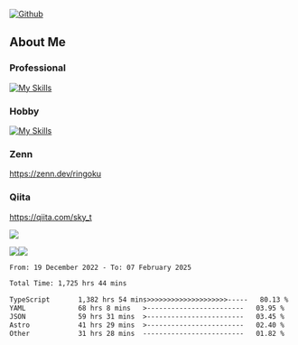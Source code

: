[![Github](https://img.shields.io/github/followers/skyt-a?label=Follow&style=social)](https://github.com/skyt-a)

## About Me
### Professional
[![My Skills](https://skillicons.dev/icons?i=react,ts,js,nodejs,java,graphql,firebase,githubactions&theme=light)](https://skillicons.dev)
### Hobby
[![My Skills](https://skillicons.dev/icons?i=unity,rust,py&theme=light)](https://skillicons.dev)

### Zenn
https://zenn.dev/ringoku
### Qiita
https://qiita.com/sky_t


![](https://github-profile-summary-cards.vercel.app/api/cards/profile-details?username=skyt-a&theme=default)

![](https://github-profile-summary-cards.vercel.app/api/cards/repos-per-language?username=skyt-a&theme=default)![](https://github-profile-summary-cards.vercel.app/api/cards/stats?username=RinGoku&theme=default)

<!--START_SECTION:waka-->

```txt
From: 19 December 2022 - To: 07 February 2025

Total Time: 1,725 hrs 44 mins

TypeScript       1,382 hrs 54 mins>>>>>>>>>>>>>>>>>>>>-----   80.13 %
YAML             68 hrs 8 mins   >------------------------   03.95 %
JSON             59 hrs 31 mins  >------------------------   03.45 %
Astro            41 hrs 29 mins  >------------------------   02.40 %
Other            31 hrs 28 mins  -------------------------   01.82 %
```

<!--END_SECTION:waka-->
